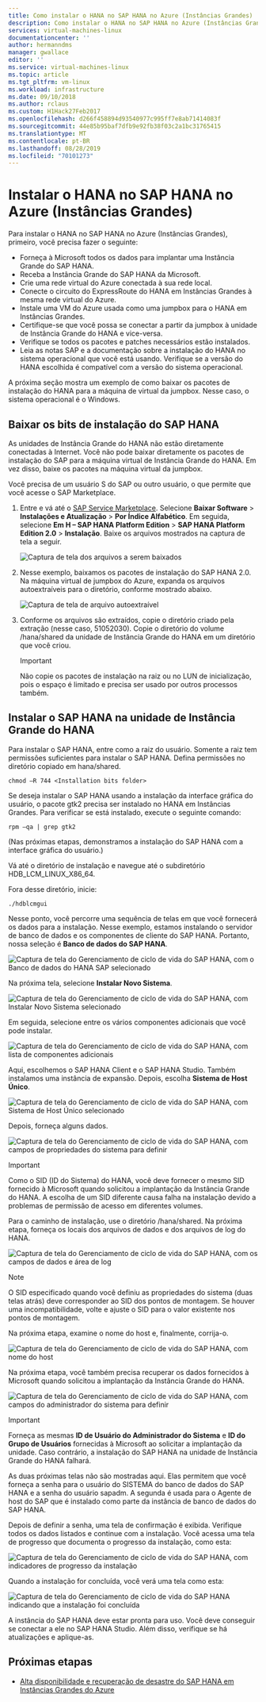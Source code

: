 ```yaml
---
title: Como instalar o HANA no SAP HANA no Azure (Instâncias Grandes) | Microsoft Docs
description: Como instalar o HANA no SAP HANA no Azure (Instâncias Grandes).
services: virtual-machines-linux
documentationcenter: ''
author: hermanndms
manager: gwallace
editor: ''
ms.service: virtual-machines-linux
ms.topic: article
ms.tgt_pltfrm: vm-linux
ms.workload: infrastructure
ms.date: 09/10/2018
ms.author: rclaus
ms.custom: H1Hack27Feb2017
ms.openlocfilehash: d266f458894d93540977c995ff7e8ab71414083f
ms.sourcegitcommit: 44e85b95baf7dfb9e92fb38f03c2a1bc31765415
ms.translationtype: MT
ms.contentlocale: pt-BR
ms.lasthandoff: 08/28/2019
ms.locfileid: "70101273"
---
```

# <a name="install-hana-on-sap-hana-on-azure-large-instances"></a>Instalar o HANA no SAP HANA no Azure (Instâncias Grandes)

Para instalar o HANA no SAP HANA no Azure (Instâncias Grandes), primeiro, você precisa fazer o seguinte:
- Forneça à Microsoft todos os dados para implantar uma Instância Grande do SAP HANA.
- Receba a Instância Grande do SAP HANA da Microsoft.
- Crie uma rede virtual do Azure conectada à sua rede local.
- Conecte o circuito do ExpressRoute do HANA em Instâncias Grandes à mesma rede virtual do Azure.
- Instale uma VM do Azure usada como uma jumpbox para o HANA em Instâncias Grandes.
- Certifique-se que você possa se conectar a partir da jumpbox à unidade de Instância Grande do HANA e vice-versa.
- Verifique se todos os pacotes e patches necessários estão instalados.
- Leia as notas SAP e a documentação sobre a instalação do HANA no sistema operacional que você está usando. Verifique se a versão do HANA escolhida é compatível com a versão do sistema operacional.

A próxima seção mostra um exemplo de como baixar os pacotes de instalação do HANA para a máquina de virtual da jumpbox. Nesse caso, o sistema operacional é o Windows.

## <a name="download-the-sap-hana-installation-bits"></a>Baixar os bits de instalação do SAP HANA
As unidades de Instância Grande do HANA não estão diretamente conectadas à Internet. Você não pode baixar diretamente os pacotes de instalação do SAP para a máquina virtual de Instância Grande do HANA. Em vez disso, baixe os pacotes na máquina virtual da jumpbox.

Você precisa de um usuário S do SAP ou outro usuário, o que permite que você acesse o SAP Marketplace.

1. Entre e vá até o [SAP Service Marketplace](https://support.sap.com/en/index.html). Selecione **Baixar Software** > **Instalações e Atualização** > **Por Índice Alfabético**. Em seguida, selecione **Em H – SAP HANA Platform Edition** > **SAP HANA Platform Edition 2.0** > **Instalação**. Baixe os arquivos mostrados na captura de tela a seguir.

   ![Captura de tela dos arquivos a serem baixados](./media/hana-installation/image16_download_hana.PNG)

2. Nesse exemplo, baixamos os pacotes de instalação do SAP HANA 2.0. Na máquina virtual de jumpbox do Azure, expanda os arquivos autoextraíveis para o diretório, conforme mostrado abaixo.

   ![Captura de tela de arquivo autoextraível](./media/hana-installation/image17_extract_hana.PNG)

3. Conforme os arquivos são extraídos, copie o diretório criado pela extração (nesse caso, 51052030). Copie o diretório do volume /hana/shared da unidade de Instância Grande do HANA em um diretório que você criou.

   > [!Important]
   > Não copie os pacotes de instalação na raiz ou no LUN de inicialização, pois o espaço é limitado e precisa ser usado por outros processos também.


## <a name="install-sap-hana-on-the-hana-large-instance-unit"></a>Instalar o SAP HANA na unidade de Instância Grande do HANA
Para instalar o SAP HANA, entre como a raiz do usuário. Somente a raiz tem permissões suficientes para instalar o SAP HANA. Defina permissões no diretório copiado em hana/shared.

```
chmod –R 744 <Installation bits folder>
```

Se deseja instalar o SAP HANA usando a instalação da interface gráfica do usuário, o pacote gtk2 precisa ser instalado no HANA em Instâncias Grandes. Para verificar se está instalado, execute o seguinte comando:

```
rpm –qa | grep gtk2
```

(Nas próximas etapas, demonstramos a instalação do SAP HANA com a interface gráfica do usuário.)

Vá até o diretório de instalação e navegue até o subdiretório HDB_LCM_LINUX_X86_64. 

Fora desse diretório, inicie:

```
./hdblcmgui 
```
Nesse ponto, você percorre uma sequência de telas em que você fornecerá os dados para a instalação. Nesse exemplo, estamos instalando o servidor de banco de dados e os componentes de cliente do SAP HANA. Portanto, nossa seleção é **Banco de dados do SAP HANA**.

![Captura de tela do Gerenciamento de ciclo de vida do SAP HANA, com o Banco de dados do HANA SAP selecionado](./media/hana-installation/image18_hana_selection.PNG)

Na próxima tela, selecione **Instalar Novo Sistema**.

![Captura de tela do Gerenciamento de ciclo de vida do SAP HANA, com Instalar Novo Sistema selecionado](./media/hana-installation/image19_select_new.PNG)

Em seguida, selecione entre os vários componentes adicionais que você pode instalar.

![Captura de tela do Gerenciamento de ciclo de vida do SAP HANA, com lista de componentes adicionais](./media/hana-installation/image20_select_components.PNG)

Aqui, escolhemos o SAP HANA Client e o SAP HANA Studio. Também instalamos uma instância de expansão. Depois, escolha **Sistema de Host Único**. 

![Captura de tela do Gerenciamento de ciclo de vida do SAP HANA, com Sistema de Host Único selecionado](./media/hana-installation/image21_single_host.PNG)

Depois, forneça alguns dados.

![Captura de tela do Gerenciamento de ciclo de vida do SAP HANA, com campos de propriedades do sistema para definir](./media/hana-installation/image22_provide_sid.PNG)

> [!Important]
> Como o SID (ID do Sistema) do HANA, você deve fornecer o mesmo SID fornecido à Microsoft quando solicitou a implantação da Instância Grande do HANA. A escolha de um SID diferente causa falha na instalação devido a problemas de permissão de acesso em diferentes volumes.

Para o caminho de instalação, use o diretório /hana/shared. Na próxima etapa, forneça os locais dos arquivos de dados e dos arquivos de log do HANA.


![Captura de tela do Gerenciamento de ciclo de vida do SAP HANA, com os campos de dados e área de log](./media/hana-installation/image23_provide_log.PNG)

> [!Note]
> O SID especificado quando você definiu as propriedades do sistema (duas telas atrás) deve corresponder ao SID dos pontos de montagem. Se houver uma incompatibilidade, volte e ajuste o SID para o valor existente nos pontos de montagem.

Na próxima etapa, examine o nome do host e, finalmente, corrija-o. 

![Captura de tela do Gerenciamento de ciclo de vida do SAP HANA, com nome do host](./media/hana-installation/image24_review_host_name.PNG)

Na próxima etapa, você também precisa recuperar os dados fornecidos à Microsoft quando solicitou a implantação da Instância Grande do HANA. 

![Captura de tela do Gerenciamento de ciclo de vida do SAP HANA, com campos do administrador do sistema para definir](./media/hana-installation/image25_provide_guid.PNG)

> [!Important]
> Forneça as mesmas **ID de Usuário do Administrador do Sistema** e **ID do Grupo de Usuários** fornecidas à Microsoft ao solicitar a implantação da unidade. Caso contrário, a instalação do SAP HANA na unidade de Instância Grande do HANA falhará.

As duas próximas telas não são mostradas aqui. Elas permitem que você forneça a senha para o usuário do SISTEMA do banco de dados do SAP HANA e a senha do usuário sapadm. A segunda é usada para o Agente de host do SAP que é instalado como parte da instância de banco de dados do SAP HANA.

Depois de definir a senha, uma tela de confirmação é exibida. Verifique todos os dados listados e continue com a instalação. Você acessa uma tela de progresso que documenta o progresso da instalação, como esta:

![Captura de tela do Gerenciamento de ciclo de vida do SAP HANA, com indicadores de progresso da instalação](./media/hana-installation/image27_show_progress.PNG)

Quando a instalação for concluída, você verá uma tela como esta:

![Captura de tela do Gerenciamento de ciclo de vida do SAP HANA indicando que a instalação foi concluída](./media/hana-installation/image28_install_finished.PNG)

A instância do SAP HANA deve estar pronta para uso. Você deve conseguir se conectar a ele no SAP HANA Studio. Além disso, verifique se há atualizações e aplique-as.


## <a name="next-steps"></a>Próximas etapas

- [Alta disponibilidade e recuperação de desastre do SAP HANA em Instâncias Grandes do Azure](hana-overview-high-availability-disaster-recovery.md)

